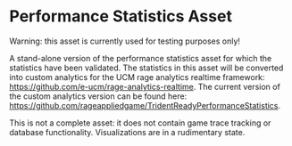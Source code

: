 # Performance Statistics Asset

Warning: this asset is currently used for testing purposes only!

A stand-alone version of the performance statistics asset for which the statistics have been validated. The statistics in this asset will be converted into custom analytics for the UCM rage analytics realtime framework: https://github.com/e-ucm/rage-analytics-realtime. The current version of the custom analytics version can be found here: https://github.com/rageappliedgame/TridentReadyPerformanceStatistics.

This is not a complete asset: it does not contain game trace tracking or database functionality. Visualizations are in a rudimentary state.
